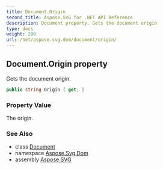 ```yaml
---
title: Document.Origin
second_title: Aspose.SVG for .NET API Reference
description: Document property. Gets the document origin
type: docs
weight: 200
url: /net/aspose.svg.dom/document/origin/
---
```

## Document.Origin property

Gets the document origin.

```csharp
public string Origin { get; }
```

### Property Value

The origin.

### See Also

* class [Document](../)
* namespace [Aspose.Svg.Dom](../../document/)
* assembly [Aspose.SVG](../../../)
